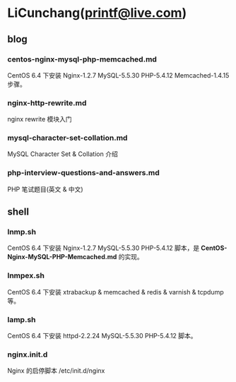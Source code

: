 LiCunchang(printf@live.com)
==========

## blog

### centos-nginx-mysql-php-memcached.md

CentOS 6.4 下安装 Nginx-1.2.7 MySQL-5.5.30 PHP-5.4.12 Memcached-1.4.15 步骤。

### nginx-http-rewrite.md

nginx rewrite 模块入门

### mysql-character-set-collation.md

MySQL Character Set & Collation 介绍

### php-interview-questions-and-answers.md

PHP 笔试题目(英文 & 中文)

## shell

### lnmp.sh

CentOS 6.4 下安装 Nginx-1.2.7 MySQL-5.5.30 PHP-5.4.12 脚本，是 **CentOS-Nginx-MySQL-PHP-Memcached.md** 的实现。

### lnmpex.sh

CentOS 6.4 下安装 xtrabackup & memcached & redis & varnish & tcpdump 等。

### lamp.sh

CentOS 6.4 下安装 httpd-2.2.24 MySQL-5.5.30 PHP-5.4.12 脚本。

### nginx.init.d

Nginx 的启停脚本 /etc/init.d/nginx 